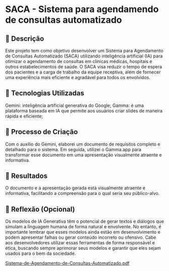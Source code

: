 # SACA - Sistema para agendamendo de consultas automatizado

## 📒 Descrição
Este projeto tem como objetivo desenvolver um Sistema para Agendamento de Consultas Automatizado (SACA) utilizando inteligência artificial (IA) para otimizar o agendamento de consultas em clínicas médicas, hospitais e outros estabelecimentos de saúde. O SACA visa reduzir o tempo de espera dos pacientes e a carga de trabalho da equipe receptiva, além de fornecer uma experiência mais eficiente e agradável para todos os envolvidos.

## 🤖 Tecnologias Utilizadas
Gemini: inteligência artificial generativa do Google;
Gamma: é uma plataforma baseada em IA que permite aos usuários criar slides de maneira rápida e eficiente;

## 🧐 Processo de Criação
Com o auxílio do Gemini, elaborei um documento de requisitos completo e detalhado para o sistema. Em seguida, utilizei o Gamma.app para transformar esse documento em uma apresentação visualmente atraente e informativa.

## 🚀 Resultados
O documento e a apresentação gerada está visualmente atraente e informativa, facilitando a compreensão para o qual seria seu público-alvo.

## 💭 Reflexão (Opcional)
Os modelos de IA Generativa têm o potencial de gerar textos e diálogos que simulam a linguagem humana de forma natural e envolvente. No entanto, é importante lembrar que esses modelos ainda estão em desenvolvimento e podem apresentar falhas ou gerar conteúdo incorreto ou ofensivo. Cabe aos desenvolvedores utilizar essas ferramentas de forma responsável e ética, buscando sempre aprimorar seus modelos e garantir que eles sejam usados para o bem da sociedade.

[Sistema-de-Agendamento-de-Consultas-Automatizado.pdf](https://github.com/user-attachments/files/15516356/Sistema-de-Agendamento-de-Consultas-Automatizado.pdf)

